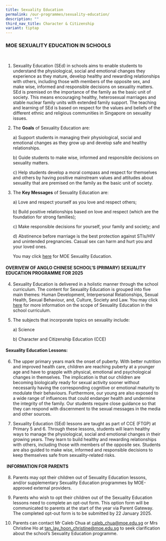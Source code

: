 ```yaml
---
title: Sexuality Education
permalink: /our-programmes/sexuality-education/
description: ""
third_nav_title: Character & Citizenship
variant: tiptap
---
```

<h3><strong>MOE SEXUALITY EDUCATION IN SCHOOLS</strong></h3>
<p>&nbsp;</p>
<ol data-tight="true" class="tight">
<li>
<p>Sexuality Education (SEd) in schools aims to enable students to understand
the physiological, social and emotional changes they experience as they
mature, develop healthy and rewarding relationships with others, including
those with members of the opposite sex, and make wise, informed and responsible
decisions on sexuality matters. SEd is premised on the importance of the
family as the basic unit of society. This means encouraging healthy, heterosexual
marriages and stable nuclear family units with extended family support.
The teaching and learning of SEd is based on respect for the values and
beliefs of the different ethnic and religious communities in Singapore
on sexuality issues.</p>
</li>
<li>
<p>The <strong>Goals</strong> of Sexuality Education are:</p>
<p>a) Support students in managing their physiological, social and emotional
changes as they grow up and develop safe and healthy relationships.</p>
<p>b) Guide students to make wise, informed and responsible decisions on
sexuality matters.</p>
<p>c) Help students develop a moral compass and respect for themselves and
others by having positive mainstream values and attitudes about sexuality
that are premised on the family as the basic unit of society.</p>
</li>
<li>
<p>The <strong>Key Messages</strong> of Sexuality Education are:</p>
<p>a) Love and respect yourself as you love and respect others;</p>
<p>b) Build positive relationships based on love and respect (which are the
foundation for strong families);</p>
<p>c) Make responsible decisions for yourself, your family and society; and</p>
<p>d) Abstinence before marriage is the best protection against STIs/HIV
and unintended pregnancies. Casual sex can harm and hurt you and your loved
ones.</p>
<p></p>
<p>You may click <a href="https://www.moe.gov.sg/education-in-sg/our-programmes/sexuality-education" rel="noopener nofollow" target="_blank">here</a> for
MOE Sexuality Education.</p>
</li>
</ol>
<h4><strong>OVERIVEW OF ANGLO CHINESE SCHOOL’S (PRIMARY) SEXUALITY EDUCATION PROGRAMME FOR 2025</strong></h4>
<ol start="4" data-tight="true" class="tight">
<li>
<p>Sexuality Education is delivered in a holistic manner through the school
curriculum. The content for Sexuality Education is grouped into five main
themes: Human Development, Interpersonal Relationships, Sexual Health,
Sexual Behaviour, and, Culture, Society and Law. You may click <a href="https://www.moe.gov.sg/education-in-sg/our-programmes/sexuality-education/scope-and-teaching-approach" rel="noopener nofollow" target="_blank">here</a> for
more information on the scope of Sexuality Education in the school curriculum.</p>
</li>
<li>
<p>The subjects that incorporate topics on sexuality include:</p>
<p>a) Science</p>
<p>b)&nbsp;Character and Citizenship Education (CCE)</p>
</li>
</ol>
<h4><strong>Sexuality Education Lessons:</strong></h4>
<ol start="6" data-tight="true" class="tight">
<li>
<p>The upper primary years mark the onset of puberty. With better nutrition
and improved health care, children are reaching puberty at a younger age
and have to grapple with physical, emotional and psychological changes
in themselves. The implication is that our children are becoming biologically
ready for sexual activity sooner without necessarily having the corresponding
cognitive or emotional maturity to modulate their behaviours. Furthermore,
our young are also exposed to a wide range of influences that could endanger
health and undermine the integrity of the family. Our students require
close guidance so that they can respond with discernment to the sexual
messages in the media and other sources.</p>
</li>
<li>
<p>Sexuality Education (SEd) lessons are taught as part of CCE (FTGP) at
Primary 5 and 6. Through these lessons, students will learn healthy ways
to manage the physiological, social and emotional changes in their growing
years. They learn to build healthy and rewarding relationships with others,
including those with members of the opposite sex. Students are also guided
to make wise, informed and responsible decisions to keep themselves safe
from sexuality-related risks.</p>
</li>
</ol>
<h4>&nbsp;<strong>INFORMATION FOR PARENTS</strong></h4>
<ol start="8" data-tight="true" class="tight">
<li>
<p>Parents may opt their children out of Sexuality Education lessons, and/or
supplementary Sexuality Education programmes by MOE-approved external providers.</p>
</li>
<li>
<p>Parents who wish to opt their children out of the Sexuality Education
lessons need to complete an opt-out form. This option form will be communicated
to parents at the start of the year via Parent Gateway. The completed opt-out
form is to be submitted by 22 January 2025.</p>
</li>
<li>
<p>Parents can contact Mr Caleb Chua at <a href="mailto:caleb_chua@moe.edu.sg" rel="noopener nofollow" target="_blank">caleb_chua@moe.edu.sg</a> or Mrs Christine
Ho at <a href="mailto:tan_lay_hoon_christine@moe.edu.sg" rel="noopener nofollow" target="_blank">tan_lay_hoon_christine@moe.edu.sg</a>
<a rel="noopener noreferrer nofollow" target="_blank"></a>to seek clarification about the school’s Sexuality Education programme.</p>
</li>
</ol>
<p></p>